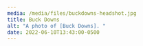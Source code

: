 ```yaml
---
media: /media/files/buckdowns-headshot.jpg
title: Buck Downs
alt: "A photo of [Buck Downs]. "
date: 2022-06-10T13:43:00-0500
---
```

